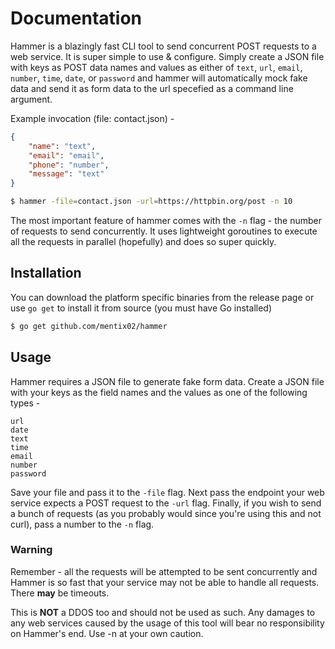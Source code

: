 # Documentation

Hammer is a blazingly fast CLI tool to send concurrent POST requests to a web service.
It is super simple to use & configure. Simply create a JSON file with keys as POST data
names and values as either of `text`, `url`, `email`, `number`, `time`, `date`, or `password`
and hammer will automatically mock fake data and send it as form data to the url specefied
as a command line argument.

Example invocation (file: contact.json) - 
```json
{
    "name": "text",
    "email": "email",
    "phone": "number",
    "message": "text"
}
```

```bash
$ hammer -file=contact.json -url=https://httpbin.org/post -n 10
```

The most important feature of hammer comes with the `-n` flag - the number of requests to
send concurrently. It uses lightweight goroutines to execute all the requests in parallel 
(hopefully) and does so super quickly.

## Installation

You can download the platform specific binaries from the release page or use `go get` to
install it from source (you must have Go installed)

```sh
$ go get github.com/mentix02/hammer
```

## Usage

Hammer requires a JSON file to generate fake form data. Create a JSON file with your keys
as the field names and the values as one of the following types - 

```
url
date
text
time
email
number
password
```

Save your file and pass it to the `-file` flag. Next pass the endpoint your web service
expects a POST request to the `-url` flag. Finally, if you wish to send a bunch of requests
(as you probably would since you're using this and not curl), pass a number to the `-n` flag.

### Warning

Remember - all the requests will be attempted to be sent concurrently and Hammer is so fast
that your service may not be able to handle all requests. There **may** be timeouts.

This is **NOT** a DDOS too and should not be used as such. Any damages to any web services 
caused by the usage of this tool will bear no responsibility on Hammer's end. Use -n at your
own caution.
